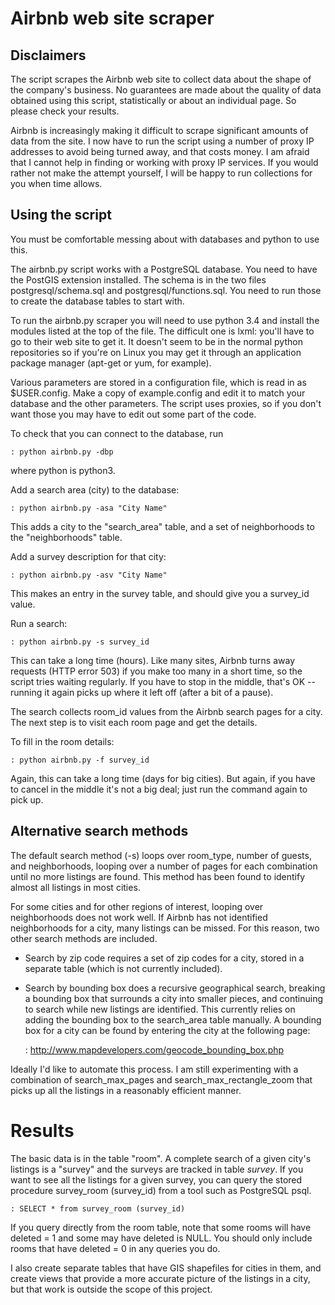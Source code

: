 # Airbnb web site scraper

## Disclaimers

The script scrapes the Airbnb web site to collect data about the shape of the company's business. No guarantees are made about the quality of data obtained using this script, statistically or about an individual page. So please check your results.

Airbnb is increasingly making it difficult to scrape significant amounts of data from the site. I now have to run the script using a number of proxy IP addresses to avoid being turned away, and that costs money. I am afraid that I cannot help in finding or working with proxy IP services. If you would rather not make the attempt yourself, I will be happy to run collections for you when time allows.

## Using the script

You must be comfortable messing about with databases and python to use this.

The airbnb.py script works with a PostgreSQL database. You need to have the PostGIS extension installed. The schema is in the two files postgresql/schema.sql and postgresql/functions.sql. You need to run those to create the database tables to start with.

To run the airbnb.py scraper you will need to use python 3.4 and install the modules listed at the top of the file. The difficult one is lxml: you'll have to go to their web site to get it. It doesn't seem to be in the normal python repositories so if you're on Linux you may get it through an application package manager (apt-get or yum, for example).

Various parameters are stored in a configuration file, which is read in as \$USER.config. Make a copy of example.config and edit it to match your database and the other parameters. The script uses proxies, so if you don't want those you may have to edit out some part of the code.

To check that you can connect to the database, run

    : python airbnb.py -dbp

where python is python3.

Add a search area (city) to the database:

    : python airbnb.py -asa "City Name"

This adds a city to the "search_area" table, and a set of neighborhoods to the "neighborhoods" table.

Add a survey description for that city:

    : python airbnb.py -asv "City Name"

This makes an entry in the survey table, and should give you a survey_id value.

Run a search:

    : python airbnb.py -s survey_id

This can take a long time (hours). Like many sites, Airbnb turns away requests (HTTP error 503) if you make too many in a short time, so the script tries waiting regularly. If you have to stop in the middle, that's OK -- running it again picks up where it left off (after a bit of a pause).

The search collects room_id values from the Airbnb search pages for a city. The next step is to visit each room page and get the details.

To fill in the room details:

    : python airbnb.py -f survey_id

Again, this can take a long time (days for big cities). But again, if you have to cancel in the middle it's not a big deal; just run the command again to pick up.

## Alternative search methods

The default search method (-s) loops over room_type, number of guests, and neighborhoods, looping over a number of pages for each combination until no more listings are found. This method has been found to identify almost all listings in most cities.

For some cities and for other regions of interest, looping over neighborhoods does not work well. If Airbnb has not identified neighborhoods for a city, many listings can be missed. For this reason, two other search methods are included.

- Search by zip code requires a set of zip codes for a city, stored in a separate table (which is not currently included).
- Search by bounding box does a recursive geographical search, breaking a bounding box that surrounds a city into smaller pieces, and continuing to search while new listings are identified. This currently relies on adding the bounding box to the search_area table manually. A bounding box for a city can be found by entering the city at the following page:

    : http://www.mapdevelopers.com/geocode_bounding_box.php

Ideally I'd like to automate this process. I am still experimenting with a combination of search_max_pages and search_max_rectangle_zoom that picks up all the listings in a reasonably efficient manner.

# Results

The basic data is in the table "room". A complete search of a given city's listings is a "survey" and the surveys are tracked in table *survey*. If you want to see all the listings for a given survey, you can query the stored procedure survey_room (survey_id) from a tool such as PostgreSQL psql.

    : SELECT * from survey_room (survey_id)

If you query directly from the room table, note that some rooms will have deleted = 1 and some may have deleted is NULL. You should only include rooms that have deleted = 0 in any queries you do.

I also create separate tables that have GIS shapefiles for cities in them, and create views that provide a more accurate picture of the listings in a city, but that work is outside the scope of this project.
